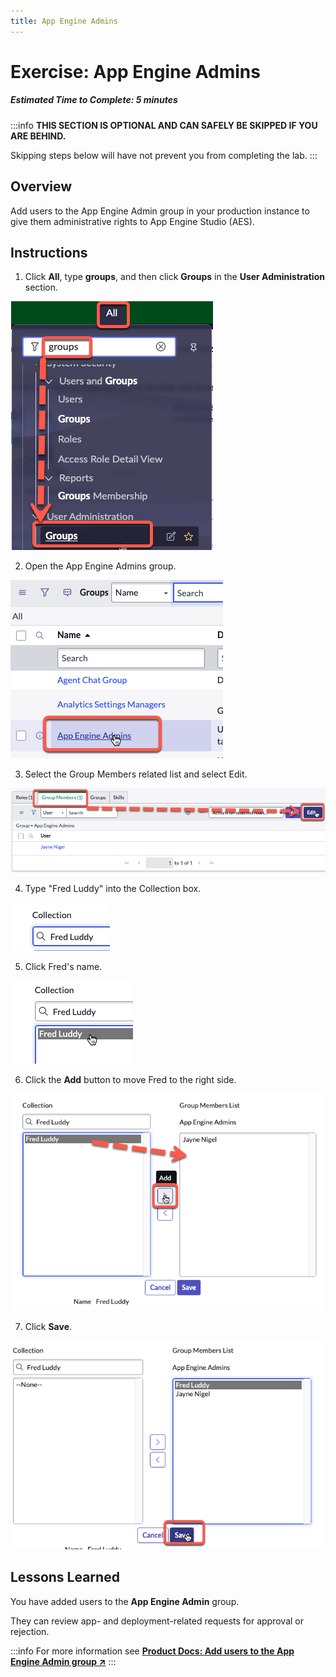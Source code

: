```yaml
---
title: App Engine Admins
---
```


# Exercise: App Engine Admins

##### Estimated Time to Complete: 5 minutes

:::info
**THIS SECTION IS OPTIONAL AND CAN SAFELY BE SKIPPED IF YOU ARE BEHIND.**

Skipping steps below will have not prevent you from completing the lab.
:::

## Overview

Add users to the App Engine Admin group in your production instance to give them administrative rights to App Engine Studio (AES). 

## Instructions

1. Click **All**, type **groups**, and then click **Groups** in the **User Administration** section.

![relative](/img/lab-aemc/2023-07-31-16-50-47.png)

2. Open the App Engine Admins group.

![relative](/img/lab-aemc/2023-07-31-16-52-16.png)

3. Select the Group Members related list and select Edit.

![relative](/img/lab-aemc/2023-07-31-16-53-32.png)

4. Type "Fred Luddy" into the Collection box.

![relative](/img/lab-aemc/2023-07-31-16-54-17.png)

5. Click Fred's name.

![relative](/img/lab-aemc/2023-07-31-16-54-39.png)

6. Click the **Add** button to move Fred to the right side. 

![relative](/img/lab-aemc/2023-07-31-16-55-14.png)

7. Click **Save**.

![relative](/img/lab-aemc/2023-07-31-16-56-00.png)


## Lessons Learned

You have added users to the **App Engine Admin** group. 

They can review app- and deployment-related requests for approval or rejection.

:::info
For more information see **<a href="https://docs.servicenow.com/csh?topicname=add-users-to-admin-grp.html&version=latest" target="_blank">Product Docs: Add users to the App Engine Admin group ↗</a>**
:::

